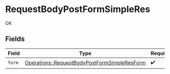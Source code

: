 # RequestBodyPostFormSimpleRes

OK


## Fields

| Field                                                                                                       | Type                                                                                                        | Required                                                                                                    | Description                                                                                                 |
| ----------------------------------------------------------------------------------------------------------- | ----------------------------------------------------------------------------------------------------------- | ----------------------------------------------------------------------------------------------------------- | ----------------------------------------------------------------------------------------------------------- |
| `form`                                                                                                      | [Operations::RequestBodyPostFormSimpleResForm](../../models/operations/requestbodypostformsimpleresform.md) | :heavy_check_mark:                                                                                          | N/A                                                                                                         |